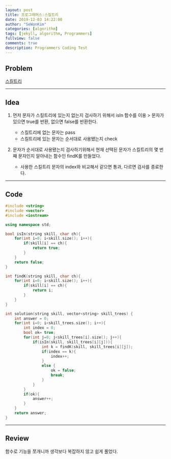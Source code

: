 ```yaml
---
layout: post
title: 프로그래머스:스킬트리
date: 2019-12-03 14:22:00
author: "SeWonKim"
categories: [algorithm]
tags: [jekyll, algorithm, Programmers]
fullview: false
comments: true
description: Programmers Coding Test
---
```


## Problem

[스킬트리](https://www.welcomekakao.com/learn/courses/30/lessons/49993)

---

## Idea

1. 먼저 문자가 스킬트리에 있는지 없는지 검사하기 위해서 isIn 함수를 이용 > 문자가 있으면 true를 반환, 없으면 false를 반환한다.
    - 스킬트리에 없는 문자는 pass
    - 스킬트리에 있는 문자는 순서대로 사용됐는지 check

2. 문자가 순서대로 사용됐는지 검사하기위해서 현재 선택된 문자가 스킬트리의 몇 번째 문자인지 알아내는 함수인 findK를 만들었다.
    - 사용한 스킬트리 문자의 index와 비교해서 같으면 통과, 다르면 검사를 종료한다.



---

## Code
```cpp
#include <string>
#include <vector>
#include <iostream>

using namespace std;

bool isIn(string skill, char ch){
    for(int i=0; i<skill.size(); i++){
        if(skill[i] == ch){
            return true;
        }
    }
    return false;
}

int findK(string skill, char ch){
    for(int i=0; i<skill.size(); i++){
        if(skill[i] == ch){
            return i;
        }
    }
}

int solution(string skill, vector<string> skill_trees) {
    int answer = 0;
    for(int i=0; i<skill_trees.size(); i++){
        int index = 0;
        bool ok= true;
        for(int j=0; j<skill_trees[i].size(); j++){
            if(isIn(skill, skill_trees[i][j])){
                int k = findK(skill, skill_trees[i][j]);
                if(index == k){
                    index++;
                }
                else {
                    ok = false;
                    break;
                }
            }  
        }
        if(ok){
            answer++;
        }
    }
    return answer;
}
```

---

## Review

함수로 기능을 쪼개니까 생각보다 복잡하지 않고 쉽게 풀었다.